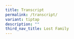 ```yaml
---
title: Transcript
permalink: /transcript/
variant: tiptap
description: ""
third_nav_title: Lost Family
---
```

